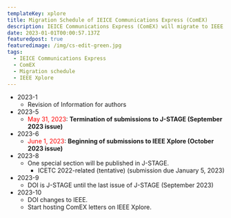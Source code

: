 ```yaml
---
templateKey: xplore
title: Migration Schedule of IEICE Communications Express (ComEX)
description: IEICE Communications Express (ComEX) will migrate to IEEE Xplore according to the schedule below.
date: 2023-01-01T00:00:57.137Z
featuredpost: true
featuredimage: /img/cs-edit-green.jpg
tags:
  - IEICE Communications Express
  - ComEX
  - Migration schedule
  - IEEE Xplore
---
```


- 2023-1
  - Revision of Information for authors
- 2023-5
  - <span style="color: red; ">May 31, 2023</span>: **Termination of submissions to J-STAGE (September 2023 issue)**
- 2023-6
  - <span style="color: red; ">June 1, 2023</span>: **Beginning of submissions to IEEE Xplore (October 2023 issue)**
- 2023-8
  - One special section will be published in J-STAGE.
    - ICETC 2022-related (tentative) (submission due January 5, 2023)
- 2023-9
  - DOI is J-STAGE until the last issue of J-STAGE (September 2023)
- 2023-10
  - DOI changes to IEEE.
  - Start hosting ComEX letters on IEEE Xplore.
